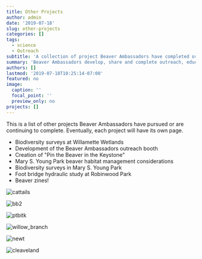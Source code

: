 ```yaml
---
title: Other Projects
author: admin
date: '2019-07-18'
slug: other-projects
categories: []
tags:
  - science
  - Outreach
subtitle: 'A collection of project Beaver Ambassadors have completed or continue to work on'
summary: 'Beaver Ambassadors develop, share and complete outreach, educational and management projects'
authors: []
lastmod: '2019-07-18T10:25:14-07:00'
featured: no
image:
  caption: ''
  focal_point: ''
  preview_only: no
projects: []
---
```



This is a list of other projects Beaver Ambassadors have pursued or are continuing to complete. Eventually, each project will have its own page.

 - Biodiversity surveys at Willamette Wetlands
 - Development of the Beaver Ambassadors outreach booth
  - Creation of "Pin the Beaver in the Keystone"
 - Mary S. Young Park beaver habitat management considerations
  - Biodiversity surveys in Mary S. Young Park
 - Foot bridge hydraulic study at Robinwood Park
 - Beaver zines!
 
 ![cattails](/img/cattails.jpg)
 
 ![bb2](/img/bb2.jpg)
 
 ![ptbitk](/img/ptbitk.jpg)
 
 ![willow_branch](/img/willow_branch.jpg)
 
 ![newt](/img/newt.jpg)
 
 ![cleaveland](/img/cleaveland.jpg)

